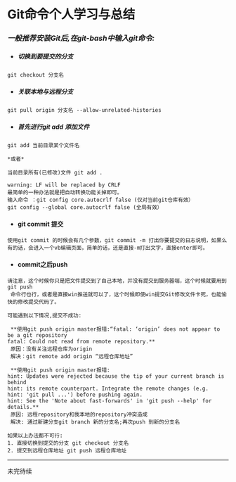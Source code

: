 # Git命令个人学习与总结

### *一般推荐安装Git后,在git-bash中输入git命令:*

- ##### 切换到要提交的分支

```
git checkout 分支名
```



- ##### 关联本地与远程分支

```
git pull origin 分支名 --allow-unrelated-histories
```



- ##### 首先进行git add 添加文件

```
git add 当前目录某个文件名

*或者*

当前目录所有(已修改)文件 git add .

warning: LF will be replaced by CRLF
最简单的一种办法就是把自动转换功能关掉即可。
输入命令 ：git config core.autocrlf false (仅对当前git仓库有效）
git config --global core.autocrlf false (全局有效）
```



- #### git commit 提交

```
使用git commit 的时候会有几个参数，git commit -m 打出你要提交的日志说明，如果么有的话，会进入一个vb编辑页面，简单的话，还是直接-m打出文字，直接enter即可。
```



- #### commit之后push

```
请注意，这个时候你只是把文件提交到了自己本地，并没有提交到服务器端，这个时候就要用到git push
 命令行也行，或者是直接win推送就可以了，这个时候即使win提交Git修改文件卡死，也能愉快的修改提交代码了。

可能遇到以下情况,提交不成功:

 **使用git push origin master报错:“fatal: ‘origin’ does not appear to be a git repository
fatal: Could not read from remote repository.** 
 原因：没有关注远程仓库为origin
 解决：git remote add origin “远程仓库地址” 

 **使用git push origin master报错:
hint: Updates were rejected because the tip of your current branch is behind
hint: its remote counterpart. Integrate the remote changes (e.g.
hint: 'git pull ...') before pushing again.
hint: See the 'Note about fast-forwards' in 'git push --help' for details.**
 原因: 远程repository和我本地的repository冲突造成
 解决: 通过新建分支git branch 新的分支名;再次push 到新的分支名

如果以上办法都不可行:
1. 直接切换到提交的分支 git checkout 分支名
2. 提交到远程仓库地址 git push 远程仓库地址
```

------

未完待续